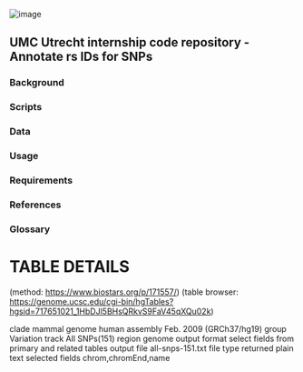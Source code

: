 ![image](https://user-images.githubusercontent.com/24732704/55021982-f822ec00-4ff9-11e9-802a-649cfdb4892c.png)

## UMC Utrecht internship code repository - Annotate rs IDs for SNPs

### Background

### Scripts

### Data

### Usage

### Requirements

### References

### Glossary


# TABLE DETAILS
(method: https://www.biostars.org/p/171557/)
(table browser: https://genome.ucsc.edu/cgi-bin/hgTables?hgsid=717651021_1HbDJl5BHsQRkvS9FaV45qXQu02k)

clade	mammal
genome	human
assembly	Feb. 2009 (GRCh37/hg19)
group	Variation
track	All SNPs(151)
region	genome
output format	select fields from primary and related tables
output file	all-snps-151.txt
file type returned	plain text
selected fields	chrom,chromEnd,name
